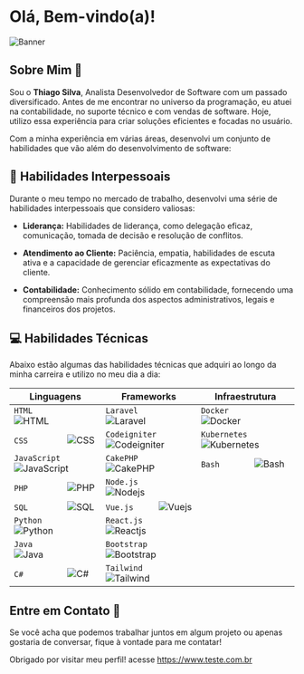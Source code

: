 # Olá, Bem-vindo(a)! 

![Banner](https://fotodicasbrasil.com.br/wp-content/uploads/2018/04/2.5-Fotos-Panor%C3%A2micas-Inspiradoras-e-Como-Tirar-as-Suas-Pr%C3%B3prias.jpg)

## Sobre Mim 📝

Sou o **Thiago Silva**, Analista Desenvolvedor de Software com um passado diversificado. Antes de me encontrar no universo da programação, eu atuei na contabilidade, no suporte técnico e com vendas de software. Hoje, utilizo essa experiência para criar soluções eficientes e focadas no usuário.

Com a minha experiência em várias áreas, desenvolvi um conjunto de habilidades que vão além do desenvolvimento de software:

## 🧠 Habilidades Interpessoais

Durante o meu tempo no mercado de trabalho, desenvolvi uma série de habilidades interpessoais que considero valiosas:

- **Liderança:** Habilidades de liderança, como delegação eficaz, comunicação, tomada de decisão e resolução de conflitos.

- **Atendimento ao Cliente:** Paciência, empatia, habilidades de escuta ativa e a capacidade de gerenciar eficazmente as expectativas do cliente.

- **Contabilidade:** Conhecimento sólido em contabilidade, fornecendo uma compreensão mais profunda dos aspectos administrativos, legais e financeiros dos projetos.

## 💻 Habilidades Técnicas

Abaixo estão algumas das habilidades técnicas que adquiri ao longo da minha carreira e utilizo no meu dia a dia:

| Linguagens | Frameworks | Infraestrutura |
| --- | --- | --- |
| `HTML       ` ![HTML](https://progress-bar.dev/50) | `Laravel    ` ![Laravel](https://progress-bar.dev/70) | `Docker     ` ![Docker](https://progress-bar.dev/80) |
| `CSS        ` ![CSS](https://progress-bar.dev/30) | `Codeigniter` ![Codeigniter](https://progress-bar.dev/70) | `Kubernetes ` ![Kubernetes](https://progress-bar.dev/60) |
| `JavaScript ` ![JavaScript](https://progress-bar.dev/60) | `CakePHP    ` ![CakePHP](https://progress-bar.dev/70) | `Bash       ` ![Bash](https://progress-bar.dev/50) |
| `PHP        ` ![PHP](https://progress-bar.dev/80) | `Node.js    ` ![Nodejs](https://progress-bar.dev/60) | |
| `SQL        ` ![SQL](https://progress-bar.dev/80) | `Vue.js     ` ![Vuejs](https://progress-bar.dev/50) | |
| `Python     ` ![Python](https://progress-bar.dev/50) | `React.js   ` ![Reactjs](https://progress-bar.dev/50) | |
| `Java       ` ![Java](https://progress-bar.dev/40) | `Bootstrap  ` ![Bootstrap](https://progress-bar.dev/70) | |
| `C#         ` ![C#](https://progress-bar.dev/40) | `Tailwind   ` ![Tailwind](https://progress-bar.dev/30) | |


## Entre em Contato 💌

Se você acha que podemos trabalhar juntos em algum projeto ou apenas gostaria de conversar, fique à vontade para me contatar!

Obrigado por visitar meu perfil! acesse https://www.teste.com.br
